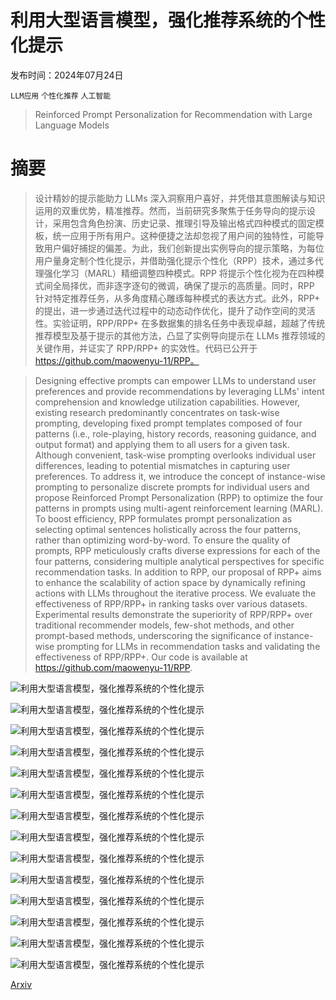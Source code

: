 # 利用大型语言模型，强化推荐系统的个性化提示

发布时间：2024年07月24日

`LLM应用` `个性化推荐` `人工智能`

> Reinforced Prompt Personalization for Recommendation with Large Language Models

# 摘要

> 设计精妙的提示能助力 LLMs 深入洞察用户喜好，并凭借其意图解读与知识运用的双重优势，精准推荐。然而，当前研究多聚焦于任务导向的提示设计，采用包含角色扮演、历史记录、推理引导及输出格式四种模式的固定模板，统一应用于所有用户。这种便捷之法却忽视了用户间的独特性，可能导致用户偏好捕捉的偏差。为此，我们创新提出实例导向的提示策略，为每位用户量身定制个性化提示，并借助强化提示个性化（RPP）技术，通过多代理强化学习（MARL）精细调整四种模式。RPP 将提示个性化视为在四种模式间全局择优，而非逐字逐句的微调，确保了提示的高质量。同时，RPP 针对特定推荐任务，从多角度精心雕琢每种模式的表达方式。此外，RPP+ 的提出，进一步通过迭代过程中的动态动作优化，提升了动作空间的灵活性。实验证明，RPP/RPP+ 在多数据集的排名任务中表现卓越，超越了传统推荐模型及基于提示的其他方法，凸显了实例导向提示在 LLMs 推荐领域的关键作用，并证实了 RPP/RPP+ 的实效性。代码已公开于 https://github.com/maowenyu-11/RPP。

> Designing effective prompts can empower LLMs to understand user preferences and provide recommendations by leveraging LLMs' intent comprehension and knowledge utilization capabilities. However, existing research predominantly concentrates on task-wise prompting, developing fixed prompt templates composed of four patterns (i.e., role-playing, history records, reasoning guidance, and output format) and applying them to all users for a given task. Although convenient, task-wise prompting overlooks individual user differences, leading to potential mismatches in capturing user preferences. To address it, we introduce the concept of instance-wise prompting to personalize discrete prompts for individual users and propose Reinforced Prompt Personalization (RPP) to optimize the four patterns in prompts using multi-agent reinforcement learning (MARL). To boost efficiency, RPP formulates prompt personalization as selecting optimal sentences holistically across the four patterns, rather than optimizing word-by-word. To ensure the quality of prompts, RPP meticulously crafts diverse expressions for each of the four patterns, considering multiple analytical perspectives for specific recommendation tasks. In addition to RPP, our proposal of RPP+ aims to enhance the scalability of action space by dynamically refining actions with LLMs throughout the iterative process. We evaluate the effectiveness of RPP/RPP+ in ranking tasks over various datasets. Experimental results demonstrate the superiority of RPP/RPP+ over traditional recommender models, few-shot methods, and other prompt-based methods, underscoring the significance of instance-wise prompting for LLMs in recommendation tasks and validating the effectiveness of RPP/RPP+. Our code is available at https://github.com/maowenyu-11/RPP.

![利用大型语言模型，强化推荐系统的个性化提示](../../../paper_images/2407.17115/x1.png)

![利用大型语言模型，强化推荐系统的个性化提示](../../../paper_images/2407.17115/x2.png)

![利用大型语言模型，强化推荐系统的个性化提示](../../../paper_images/2407.17115/x3.png)

![利用大型语言模型，强化推荐系统的个性化提示](../../../paper_images/2407.17115/x4.png)

![利用大型语言模型，强化推荐系统的个性化提示](../../../paper_images/2407.17115/x5.png)

![利用大型语言模型，强化推荐系统的个性化提示](../../../paper_images/2407.17115/x6.png)

![利用大型语言模型，强化推荐系统的个性化提示](../../../paper_images/2407.17115/x7.png)

![利用大型语言模型，强化推荐系统的个性化提示](../../../paper_images/2407.17115/x8.png)

![利用大型语言模型，强化推荐系统的个性化提示](../../../paper_images/2407.17115/x9.png)

![利用大型语言模型，强化推荐系统的个性化提示](../../../paper_images/2407.17115/x10.png)

![利用大型语言模型，强化推荐系统的个性化提示](../../../paper_images/2407.17115/x11.png)

![利用大型语言模型，强化推荐系统的个性化提示](../../../paper_images/2407.17115/x12.png)

![利用大型语言模型，强化推荐系统的个性化提示](../../../paper_images/2407.17115/x13.png)

![利用大型语言模型，强化推荐系统的个性化提示](../../../paper_images/2407.17115/x14.png)

[Arxiv](https://arxiv.org/abs/2407.17115)